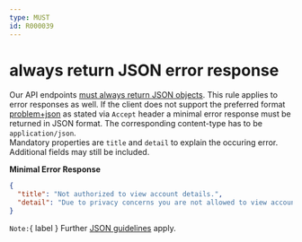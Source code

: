```yaml
---
type: MUST
id: R000039
---
```


# always return JSON error response

Our API endpoints [must always return JSON objects](../040_resources/2030_must-always-return-JSON-objects-as-top-level-data-structure.md). This rule applies to error responses as well. If the client does not support the preferred format [problem+json](4010_must-use-problem-json-as-error-response-format.md) as stated via `Accept` header a minimal error response must be returned in JSON format. The corresponding content-type has to be `application/json`.  
Mandatory properties are `title` and `detail` to explain the occuring error. Additional fields may still be included.

**Minimal Error Response**

```json
{
  "title": "Not authorized to view account details.",
  "detail": "Due to privacy concerns you are not allowed to view account details of others."
}
```

`Note:`{ label } Further [JSON guidelines](../040_resources/2000_json-guidelines.md) apply.
